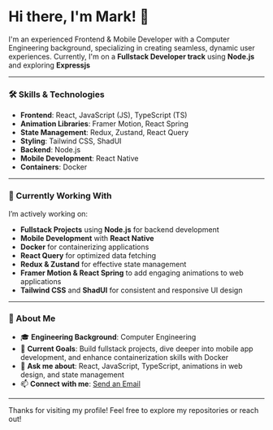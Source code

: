 # Hi there, I'm Mark! 👋

I'm an experienced Frontend & Mobile Developer with a Computer Engineering background, specializing in creating seamless, dynamic user experiences. Currently, I'm on a **Fullstack Developer track** using **Node.js** and exploring **Expressjs**

---

### 🛠️ Skills & Technologies
- **Frontend**: React, JavaScript (JS), TypeScript (TS)
- **Animation Libraries**: Framer Motion, React Spring
- **State Management**: Redux, Zustand, React Query
- **Styling**: Tailwind CSS, ShadUI
- **Backend**: Node.js
- **Mobile Development**: React Native
- **Containers**: Docker

---

### 🔧 Currently Working With
I’m actively working on:
- **Fullstack Projects** using **Node.js** for backend development
- **Mobile Development** with **React Native**
- **Docker** for containerizing applications
- **React Query** for optimized data fetching
- **Redux & Zustand** for effective state management
- **Framer Motion & React Spring** to add engaging animations to web applications
- **Tailwind CSS** and **ShadUI** for consistent and responsive UI design

---

### 🚀 About Me
- 🎓 **Engineering Background**: Computer Engineering
- 🌱 **Current Goals**: Build fullstack projects, dive deeper into mobile app development, and enhance containerization skills with Docker
- 💬 **Ask me about**: React, JavaScript, TypeScript, animations in web design, and state management
- 📫 **Connect with me**: [Send an Email](mailto:mstephen130@gmail.com)

---

Thanks for visiting my profile! Feel free to explore my repositories or reach out!
